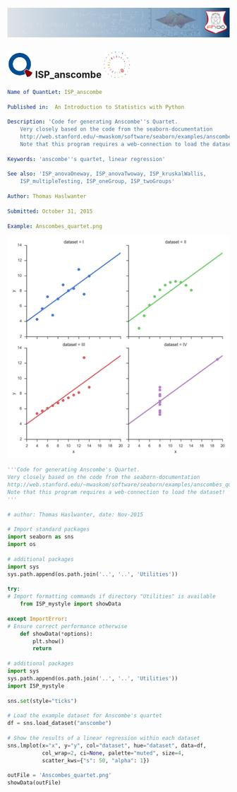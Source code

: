 
[<img src="../../../../pictures/quantletLogo_FH.png" alt="Intro to Statistics with Python">](https://github.com/thomas-haslwanter/statsintro_python)

## [<img src="../../../../pictures/qloqo.png" alt="Visit QuantNet">](http://quantlet.de/) **ISP_anscombe** [<img src="../../../../pictures/QN2.png" width="60" alt="Visit QuantNet 2.0">](http://quantlet.de/)

```yaml
Name of QuantLet: ISP_anscombe

Published in:  An Introduction to Statistics with Python

Description: 'Code for generating Anscombe''s Quartet.
    Very closely based on the code from the seaborn-documentation
    http://web.stanford.edu/~mwaskom/software/seaborn/examples/anscombes_quartet.html
    Note that this program requires a web-connection to load the dataset!'

Keywords: 'anscombe''s quartet, linear regression'

See also: 'ISP_anovaOneway, ISP_anovaTwoway, ISP_kruskalWallis,
    ISP_multipleTesting, ISP_oneGroup, ISP_twoGroups' 

Author: Thomas Haslwanter 

Submitted: October 31, 2015 

Example: Anscombes_quartet.png  
```

![Anscombe](Anscombes_quartet.png)

```py
'''Code for generating Anscombe's Quartet.
Very closely based on the code from the seaborn-documentation
http://web.stanford.edu/~mwaskom/software/seaborn/examples/anscombes_quartet.html
Note that this program requires a web-connection to load the dataset!
'''

# author: Thomas Haslwanter, date: Nov-2015

# Import standard packages
import seaborn as sns
import os

# additional packages
import sys
sys.path.append(os.path.join('..', '..', 'Utilities'))

try:
# Import formatting commands if directory "Utilities" is available
    from ISP_mystyle import showData 
    
except ImportError:
# Ensure correct performance otherwise
    def showData(*options):
        plt.show()
        return

# additional packages
import sys
sys.path.append(os.path.join('..', '..', 'Utilities'))
import ISP_mystyle

sns.set(style="ticks")

# Load the example dataset for Anscombe's quartet
df = sns.load_dataset("anscombe")

# Show the results of a linear regression within each dataset
sns.lmplot(x="x", y="y", col="dataset", hue="dataset", data=df,
           col_wrap=2, ci=None, palette="muted", size=4,
           scatter_kws={"s": 50, "alpha": 1})           

outFile = 'Anscombes_quartet.png'
showData(outFile)
```
